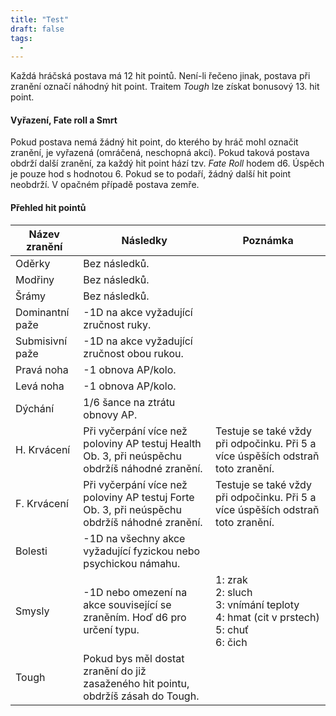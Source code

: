 ```yaml
---
title: "Test"
draft: false
tags:
  - 
---
```


Každá hráčská postava má 12 hit pointů. Není-li řečeno jinak, postava při zranění označí náhodný hit point. Traitem *Tough* lze získat bonusový 13. hit point. 
#### Vyřazení, Fate roll a Smrt
Pokud postava nemá žádný hit point, do kterého by hráč mohl označit zranění, je vyřazená (omráčená, neschopná akcí).
Pokud taková postava obdrží další zranění, za každý hit point hází tzv. *Fate Roll* hodem d6. Úspěch je pouze hod s hodnotou 6. Pokud se to podaří, žádný další hit point neobdrží. V opačném případě postava zemře. 
#### Přehled hit pointů

| Název zranění   | Následky                                                                                       | Poznámka                                                                                   |
| --------------- | ---------------------------------------------------------------------------------------------- | ------------------------------------------------------------------------------------------ |
| Oděrky          | Bez následků.                                                                                  |                                                                                            |
| Modřiny         | Bez následků.                                                                                  |                                                                                            |
| Šrámy           | Bez následků.                                                                                  |                                                                                            |
| Dominantní paže | -1D na akce vyžadující zručnost ruky.                                                          |                                                                                            |
| Submisivní paže | -1D na akce vyžadující zručnost obou rukou.                                                    |                                                                                            |
| Pravá noha      | -1 obnova AP/kolo.                                                                             |                                                                                            |
| Levá noha       | -1 obnova AP/kolo.                                                                             |                                                                                            |
| Dýchání         | 1/6 šance na ztrátu obnovy AP.                                                                 |                                                                                            |
| H. Krvácení     | Při vyčerpání více než poloviny AP testuj Health Ob. 3, při neúspěchu obdržíš náhodné zranění. | Testuje se také vždy při odpočinku. Při 5 a více úspěších odstraň toto zranění.            |
| F. Krvácení     | Při vyčerpání více než poloviny AP testuj Forte Ob. 3, při neúspěchu obdržíš náhodné zranění.  | Testuje se také vždy při odpočinku. Při 5 a více úspěších odstraň toto zranění.            |
| Bolesti         | -1D na všechny akce vyžadující fyzickou nebo psychickou námahu.                                |                                                                                            |
| Smysly          | -1D nebo omezení na akce související se zraněním. Hoď d6 pro určení typu.                      | 1: zrak<br>2: sluch<br>3: vnímání teploty<br>4: hmat (cit v prstech)<br>5: chuť<br>6: čich |
| Tough           | Pokud bys měl dostat zranění do již zasaženého hit pointu, obdržíš zásah do Tough.             |                                                                                            |
